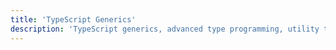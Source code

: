 ```yaml
---
title: 'TypeScript Generics'
description: 'TypeScript generics, advanced type programming, utility types, and complex type system patterns.'
---
```


